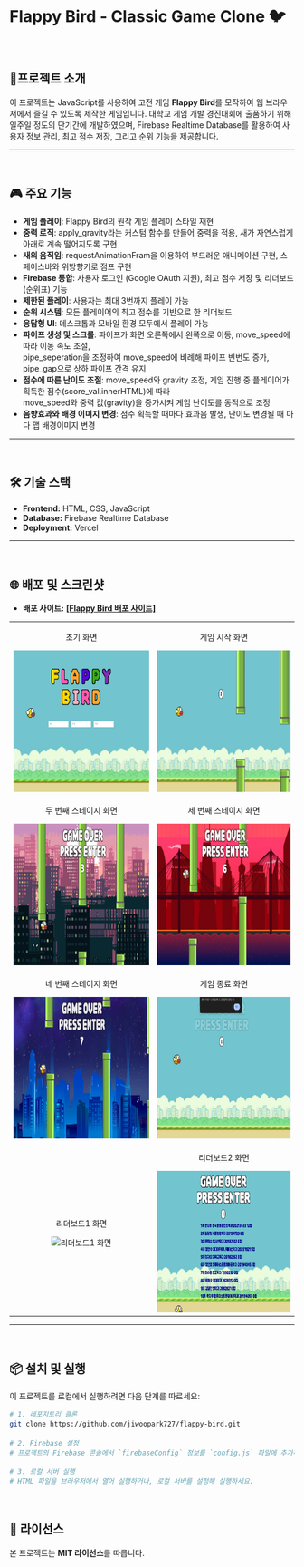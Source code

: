 # Flappy Bird - Classic Game Clone 🐦

<br/>

## 🚀프로젝트 소개

이 프로젝트는 JavaScript를 사용하여 고전 게임 **Flappy Bird**를 모작하여 웹 브라우저에서 즐길 수 있도록 제작한 게임입니다.
대학교 게임 개발 경진대회에 출품하기 위해 일주일 정도의 단기간에 개발하였으며,
Firebase Realtime Database를 활용하여 사용자 정보 관리, 최고 점수 저장, 그리고 순위 기능을 제공합니다.

---

<br/>

## 🎮 주요 기능

- **게임 플레이**: Flappy Bird의 원작 게임 플레이 스타일 재현
- **중력 로직**: apply_gravity라는 커스텀 함수를 만들어 중력을 적용, 새가 자연스럽게 아래로 계속 떨어지도록 구현
- **새의 움직임**: requestAnimationFram을 이용하여 부드러운 애니메이션 구현, 스페이스바와 위방향키로 점프 구현
- **Firebase 통합**: 사용자 로그인 (Google OAuth 지원), 최고 점수 저장 및 리더보드(순위표) 기능
- **제한된 플레이**: 사용자는 최대 3번까지 플레이 가능
- **순위 시스템**: 모든 플레이어의 최고 점수를 기반으로 한 리더보드
- **응답형 UI**: 데스크톱과 모바일 환경 모두에서 플레이 가능
- **파이프 생성 및 스크롤**: 파이프가 화면 오른쪽에서 왼쪽으로 이동, move_speed에 따라 이동 속도 조절,<br/>
  pipe_seperation을 조정하여 move_speed에 비례해 파이프 빈번도 증가, pipe_gap으로 상하 파이프 간격 유지
- **점수에 따른 난이도 조절**: move_speed와 gravity 조정, 게임 진행 중 플레이어가 획득한 점수(score_val.innerHTML)에 따라<br/>
  move_speed와 중력 값(gravity)을 증가시켜 게임 난이도를 동적으로 조정
- **음향효과와 배경 이미지 변경**: 점수 획득할 때마다 효과음 발생, 난이도 변경될 때 마다 맵 배경이미지 변경

---

<br/>

## 🛠 기술 스택

- **Frontend:** HTML, CSS, JavaScript
- **Database:** Firebase Realtime Database
- **Deployment:** Vercel

---

<br/>

## 🌐 배포 및 스크린샷

- **배포 사이트:** <a href="https://flappy-bird-jiwoo-park.vercel.app" target="_blank" rel="noopener noreferrer"><strong>[Flappy Bird 배포 사이트]</strong></a>

<table>
  <tr>
    <td align="center">
      <p>초기 화면</p>
      <img src="https://raw.githubusercontent.com/jiwoopark727/flappy-bird/main/img/readme_home.png" height="250" alt="초기 화면">
    </td>
    <td align="center">
      <p>게임 시작 화면</p>
      <img src="https://raw.githubusercontent.com/jiwoopark727/flappy-bird/main/img/readme_start.png" height="250" alt="게임 시작 화면">
    </td>
  </tr>
  <tr>
    <td align="center">
      <p>두 번째 스테이지 화면</p>
      <img src="https://raw.githubusercontent.com/jiwoopark727/flappy-bird/main/img/readme_first.png" height="250" alt="두 번째 스테이지 화면">
    </td>
    <td align="center">
      <p>세 번째 스테이지 화면</p>
      <img src="https://raw.githubusercontent.com/jiwoopark727/flappy-bird/main/img/readme_second.png" height="250" alt="세 번째 스테이지 화면">
    </td>
  </tr>
  <tr>
    <td align="center">
      <p>네 번째 스테이지 화면</p>
      <img src="https://raw.githubusercontent.com/jiwoopark727/flappy-bird/main/img/readme_third.png" height="250" alt="네 번째 스테이지 화면">
    </td>
    <td align="center">
      <p>게임 종료 화면</p>
      <img src="https://raw.githubusercontent.com/jiwoopark727/flappy-bird/main/img/readme_finish.png" height="250" alt="게임 종료 화면">
    </td>
  </tr>
  <tr>
    <td align="center">
      <p>리더보드1 화면</p>
      <img src="https://raw.githubusercontent.com/jiwoopark727/flappy-bird/main/img/readme_board1.png" height="250" alt="리더보드1 화면">
    </td>
    <td align="center">
      <p>리더보드2 화면</p>
      <img src="https://raw.githubusercontent.com/jiwoopark727/flappy-bird/main/img/readme_board2.png" height="250" alt="리더보드2 화면">
    </td>
  </tr>
</table>

---

<br/>

## 📦 설치 및 실행

이 프로젝트를 로컬에서 실행하려면 다음 단계를 따르세요:

```bash
# 1. 레포지토리 클론
git clone https://github.com/jiwoopark727/flappy-bird.git

# 2. Firebase 설정
# 프로젝트의 Firebase 콘솔에서 `firebaseConfig` 정보를 `config.js` 파일에 추가하세요.

# 3. 로컬 서버 실행
# HTML 파일을 브라우저에서 열어 실행하거나, 로컬 서버를 설정해 실행하세요.
```

<br/>

## 📜 라이선스

본 프로젝트는 **MIT 라이선스**를 따릅니다.
